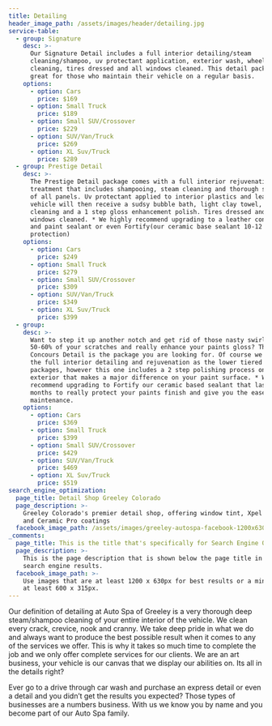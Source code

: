 ```yaml
---
title: Detailing
header_image_path: /assets/images/header/detailing.jpg
service-table:
  - group: Signature
    desc: >-
      Our Signature Detail includes a full interior detailing/steam
      cleaning/shampoo, uv protectant application, exterior wash, wheel
      cleaning, tires dressed and all windows cleaned. This detail package is
      great for those who maintain their vehicle on a regular basis.
    options:
      - option: Cars
        price: $169
      - option: Small Truck
        price: $189
      - option: Small SUV/Crossover
        price: $229
      - option: SUV/Van/Truck
        price: $269
      - option: XL Suv/Truck
        price: $289
  - group: Prestige Detail
    desc: >-
      The Prestige Detail package comes with a full interior rejuvenation
      treatment that includes shampooing, steam cleaning and thorough scrubbing
      of all panels. Uv protectant applied to interior plastics and leather. The
      vehicle will then receive a sudsy bubble bath, light clay towel, wheel
      cleaning and a 1 step gloss enhancement polish. Tires dressed and all
      windows cleaned. * We highly recommend upgrading to a leather conditioner
      and paint sealant or even Fortify(our ceramic base sealant 10-12 months
      protection)
    options:
      - option: Cars
        price: $249
      - option: Small Truck
        price: $279
      - option: Small SUV/Crossover
        price: $309
      - option: SUV/Van/Truck
        price: $349
      - option: XL Suv/Truck
        price: $399
  - group:
    desc: >-
      Want to step it up another notch and get rid of those nasty swirl marks,
      50-60% of your scratches and really enhance your paints gloss? The
      Concours Detail is the package you are looking for. Of course we include
      the full interior detailing and rejuvenation as the lower tiered detail
      packages, however this one includes a 2 step polishing process on the
      exterior that makes a major difference on your paint surface. * We highly
      recommend upgrading to Fortify our ceramic based sealant that lasts 10-12
      months to really protect your paints finish and give you the ease of
      maintenance.
    options:
      - option: Cars
        price: $369
      - option: Small Truck
        price: $399
      - option: Small SUV/Crossover
        price: $429
      - option: SUV/Van/Truck
        price: $469
      - option: XL Suv/Truck
        price: $519
search_engine_optimization:
  page_title: Detail Shop Greeley Colorado
  page_description: >-
    Greeley Colorado's premier detail shop, offering window tint, Xpel Clear bra
    and Ceramic Pro coatings
  facebook_image_path: /assets/images/greeley-autospa-facebook-1200x630.png
_comments:
  page_title: This is the title that's specifically for Search Engine Optimization.
  page_description: >-
    This is the page description that is shown below the page title in the
    search engine results.
  facebook_image_path: >-
    Use images that are at least 1200 x 630px for best results or a minimum of
    at least 600 x 315px.
---
```


Our definition of detailing at Auto Spa of Greeley is a very thorough deep steam/shampoo cleaning of your entire interior of the vehicle. We clean every crack, crevice, nook and cranny. We take deep pride in what we do and always want to produce the best possible result when it comes to any of the services we offer. This is why it takes so much time to complete the job and we only offer complete services for our clients. We are an art business, your vehicle is our canvas that we display our abilities on. Its all in the details right?

Ever go to a drive through car wash and purchase an express detail or even a detail and you didn’t get the results you expected? Those types of businesses are a numbers business. With us we know you by name and you become part of our Auto Spa family.